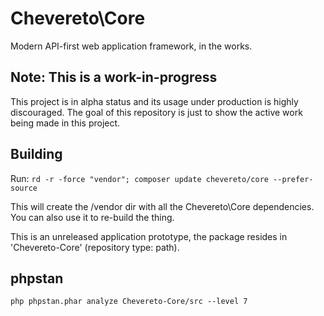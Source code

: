# Chevereto\Core

Modern API-first web application framework, in the works.

## Note: This is a work-in-progress

This project is in alpha status and its usage under production is highly discouraged. The goal of this repository is just to show the active work being made in this project.

## Building

Run: `rd -r -force "vendor"; composer update chevereto/core --prefer-source`

This will create the /vendor dir with all the Chevereto\Core dependencies. You can also use it to re-build the thing.

This is an unreleased application prototype, the package resides in 'Chevereto-Core' (repository type: path).

## phpstan

`php phpstan.phar analyze Chevereto-Core/src --level 7`
